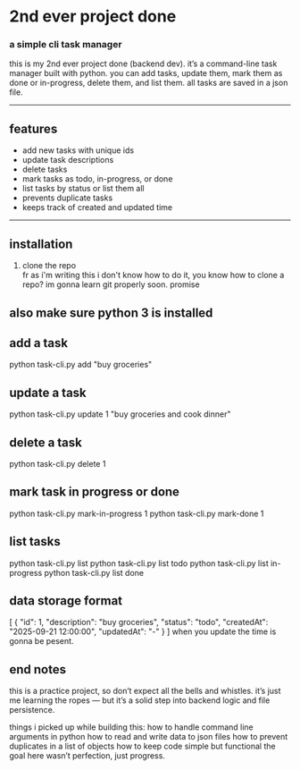 # 2nd ever project done   
### a simple cli task manager  

this is my 2nd ever project done (backend dev). it’s a command-line task manager built with python. you can add tasks, update them, mark them as done or in-progress, delete them, and list them. all tasks are saved in a json file.  

---

## features  
- add new tasks with unique ids  
- update task descriptions  
- delete tasks  
- mark tasks as todo, in-progress, or done  
- list tasks by status or list them all  
- prevents duplicate tasks  
- keeps track of created and updated time  

---

## installation  
1. clone the repo  
fr as i'm writing this i don't know how to do it, you know how to clone a repo?
im gonna learn git properly soon. promise

## also make sure python 3 is installed

## add a task
python task-cli.py add "buy groceries"

## update a task
python task-cli.py update 1 "buy groceries and cook dinner"

## delete a task
python task-cli.py delete 1

## mark task in progress or done
python task-cli.py mark-in-progress 1
python task-cli.py mark-done 1

## list tasks
python task-cli.py list
python task-cli.py list todo
python task-cli.py list in-progress
python task-cli.py list done

## data storage format
[
  {
    "id": 1,
    "description": "buy groceries",
    "status": "todo",
    "createdAt": "2025-09-21 12:00:00",
    "updatedAt": "-"
  }
]
when you update the time is gonna be pesent.

## end notes

this is a practice project, so don’t expect all the bells and whistles. it’s just me learning the ropes — but it’s a solid step into backend logic and file persistence.

things i picked up while building this:
how to handle command line arguments in python
how to read and write data to json files
how to prevent duplicates in a list of objects
how to keep code simple but functional
the goal here wasn’t perfection, just progress.
